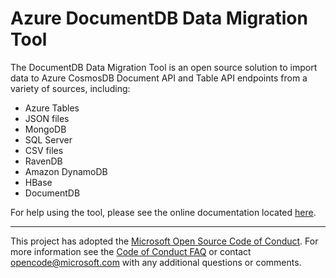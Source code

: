# Azure DocumentDB Data Migration Tool
The DocumentDB Data Migration Tool is an open source solution to import data to Azure CosmosDB Document API and Table API endpoints from a variety of sources, including:
* Azure Tables
* JSON files
* MongoDB
* SQL Server
* CSV files
* RavenDB
* Amazon DynamoDB
* HBase
* DocumentDB

For help using the tool, please see the online documentation located [here](http://azure.microsoft.com/en-us/documentation/articles/documentdb-import-data/).

---

This project has adopted the [Microsoft Open Source Code of Conduct](https://opensource.microsoft.com/codeofconduct/). For more information see the [Code of Conduct FAQ](https://opensource.microsoft.com/codeofconduct/faq/) or contact [opencode@microsoft.com](mailto:opencode@microsoft.com) with any additional questions or comments.